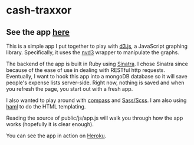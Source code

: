 cash-traxxor
============

See the app [here](http://cash-traxxor.herokuapp.com/)
----------

This is a simple app I put together to play with [d3.js](http://d3js.org/), a JavaScript graphing library. Specifically, it uses the [nvd3](http://nvd3.org) wrapper to manipulate the graphs.

The backend of the app is built in Ruby using [Sinatra](http://www.sinatrarb.com/). I chose Sinatra since because of the ease of use in dealing with RESTful http requests. Eventually, I want to hook this app into a mongoDB database so it will save people's expense lists server-side. Right now, nothing is saved and when you refresh the page, you start out with a fresh app.

I also wanted to play around with [compass](http://compass-style.org) and [Sass/Scss](http://sass-lang.com/). I am also using [haml](http://haml.info/) to do the HTML templating.

Reading the source of public/js/app.js will walk you through how the app works (hopefully it is clear enough).

You can see the app in action on [Heroku](http://cash-traxxor.herokuapp.com/).


